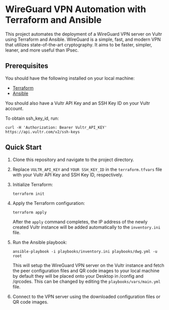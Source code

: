# WireGuard VPN Automation with Terraform and Ansible

This project automates the deployment of a WireGuard VPN server on Vultr using Terraform and Ansible. WireGuard is a simple, fast, and modern VPN that utilizes state-of-the-art cryptography. It aims to be faster, simpler, leaner, and more useful than IPsec.

## Prerequisites

You should have the following installed on your local machine:

- [Terraform](https://www.terraform.io/downloads.html)
- [Ansible](https://docs.ansible.com/ansible/latest/installation_guide/intro_installation.html)

You should also have a Vultr API Key and an SSH Key ID on your Vultr account.

To obtain ssh_key_id, run:
```
curl -H 'Authorization: Bearer Vultr_API_KEY' https://api.vultr.com/v2/ssh-keys
```

## Quick Start

1. Clone this repository and navigate to the project directory.

2. Replace `VULTR_API_KEY` and `YOUR SSH_KEY_ID` in the `terraform.tfvars` file with your Vultr API Key and SSH Key ID, respectively.

3. Initialize Terraform:

   ```
   terraform init
   ```

4. Apply the Terraform configuration:

   ```
   terraform apply
   ```

   After the `apply` command completes, the IP address of the newly created Vultr instance will be added automatically to the `inventory.ini` file.

5. Run the Ansible playbook:

   ```
   ansible-playbook -i playbooks/inventory.ini playbooks/dwg.yml -u root
   ```

   This will setup the WireGuard VPN server on the Vultr instance and fetch the peer configuration files and QR code images to your local machine by default they will be placed onto your Desktop in /config and /qrcodes. This can be changed by editing the `playbooks/vars/main.yml` file.

6. Connect to the VPN server using the downloaded configuration files or QR code images.
